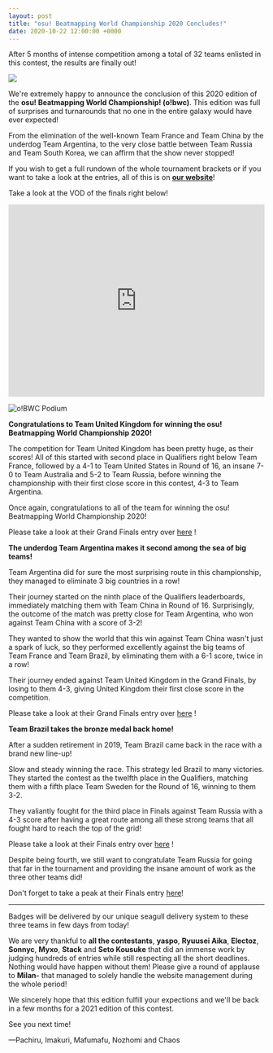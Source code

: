 ```yaml
---
layout: post
title: "osu! Beatmapping World Championship 2020 Concludes!"
date: 2020-10-22 12:00:00 +0000
---
```


After 5 months of intense competition among a total of 32 teams enlisted in this contest, the results are finally out! 

![](/wiki/shared/news/banners/bwc2020.jpg)

We're extremely happy to announce the conclusion of this 2020 edition of the **osu! Beatmapping World Championship! (o!bwc)**. This edition was full of surprises and turnarounds that no one in the entire galaxy would have ever expected! 

From the elimination of the well-known Team France and Team China by the underdog Team Argentina, to the very close battle between Team Russia and Team South Korea, we can affirm that the show never stopped! 

If you wish to get a full rundown of the whole tournament brackets or if you want to take a look at the entries, all of this is on [**our website**](https://obwc.net/)! 

Take a look at the VOD of the finals right below!

<iframe src="https://www.youtube.com/watch?v=VxRbdb9EUkY&parent=osu.ppy.sh&autoplay=false" frameborder="0" allowfullscreen="true" scrolling="no" height="378" width="100%"></iframe>

![o!BWC Podium](/wiki/shared/news/2020-10-22-beatmapping-world-championship-concludes/podium.png)

**Congratulations to Team United Kingdom for winning the osu! Beatmapping World Championship 2020!**

The competition for Team United Kingdom has been pretty huge, as their scores! All of this started with second place in Qualifiers right below Team France, followed by a 4-1 to Team United States in Round of 16, an insane 7-0 to Team Australia and 5-2 to Team Russia, before winning the championship with their first close score in this contest, 4-3 to Team Argentina.

Once again, congratulations to all of the team for winning the osu! Beatmapping World Championship 2020!

Please take a look at their Grand Finals entry over [here](https://osu.ppy.sh/beatmapsets/1280467#osu/2659837) !

**The underdog Team Argentina makes it second among the sea of big teams!**

Team Argentina did for sure the most surprising route in this championship, they managed to eliminate 3 big countries in a row! 

Their journey started on the ninth place of the Qualifiers leaderboards, immediately matching them with Team China in Round of 16. Surprisingly, the outcome of the match was pretty close for Team Argentina, who won against Team China with a score of 3-2! 

They wanted to show the world that this win against Team China wasn't just a spark of luck, so they performed excellently against the big teams of Team France and Team Brazil, by eliminating them with a 6-1 score, twice in a row! 

Their journey ended against Team United Kingdom in the Grand Finals, by losing to them 4-3, giving United Kingdom their first close score in the competition. 

Please take a look at their Grand Finals entry over [here](https://osu.ppy.sh/beatmapsets/1280480#osu/2659858) !

**Team Brazil takes the bronze medal back home!**

After a sudden retirement in 2019, Team Brazil came back in the race with a brand new line-up! 

Slow and steady winning the race. This strategy led Brazil to many victories.  They started the contest as the twelfth place in the Qualifiers, matching them with a fifth place Team Sweden for the Round of 16, winning to them 3-2.

They valiantly fought for the third place in Finals against Team Russia with a 4-3 score after having a great route among all these strong teams that all fought hard to reach the top of the grid!

Please take a look at their Finals entry over [here](https://osu.ppy.sh/beatmapsets/1280436#osu/2659781) !

Despite being fourth, we still want to congratulate Team Russia for going that far in the tournament and providing the insane amount of work as the three other teams did!

Don't forget to take a peak at their Finals entry [here](https://osu.ppy.sh/beatmapsets/1281199#osu/2661154)!

---

Badges will be delivered by our unique seagull delivery system to these three teams in few days from today! 

We are very thankful to **all the contestants**, **yaspo**, **Ryuusei Aika**, **Electoz**, **Sonnyc**, **Myxo**, **Stack** and **Seto Kousuke** that did an immense work by judging hundreds of entries while still respecting all the short deadlines. Nothing would have happen without them! Please give a round of applause to **Milan-** that managed to solely handle the website management during the whole period!

We sincerely hope that this edition fulfill your expections and we'll be back in a few months for a 2021 edition of this contest.

See you next time! 

—Pachiru, Imakuri, Mafumafu, Nozhomi and Chaos